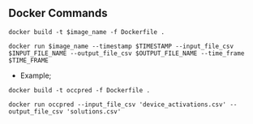## Docker Commands

```docker build -t $image_name -f Dockerfile .```

```docker run $image_name --timestamp $TIMESTAMP --input_file_csv $INPUT_FILE_NAME --output_file_csv $OUTPUT_FILE_NAME --time_frame $TIME_FRAME```

- Example;

```docker build -t occpred -f Dockerfile .```

```docker run occpred --input_file_csv 'device_activations.csv' --output_file_csv 'solutions.csv'```